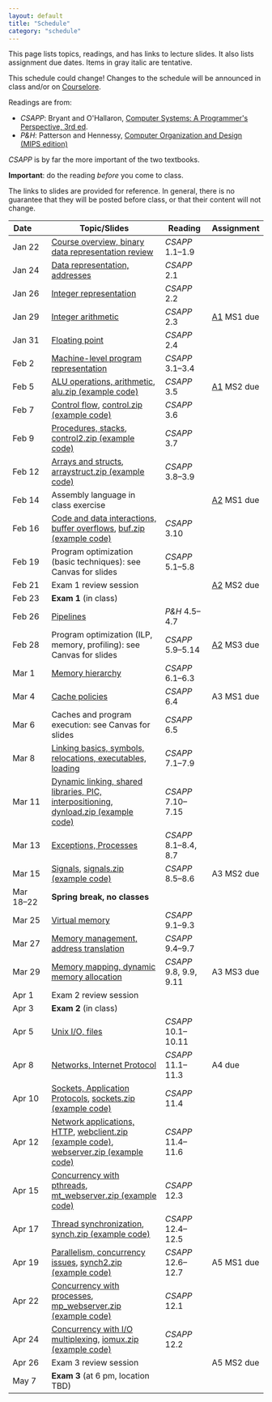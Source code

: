```yaml
---
layout: default
title: "Schedule"
category: "schedule"
---
```


This page lists topics, readings, and has links to lecture slides.
It also lists assignment due dates.  Items <span class="tentative">in
gray italic</span> are tentative.

This schedule could change!  Changes
to the schedule will be announced in class and/or on
[Courselore](https://courselore.org/).

Readings are from:
* *CSAPP*: Bryant and O'Hallaron, [Computer Systems: A Programmer's Perspective, 3rd ed](https://csapp.cs.cmu.edu/).
* *P&amp;H*: Patterson and Hennessy, [Computer Organization and Design (MIPS edition)](https://www.elsevier.com/books/computer-organization-and-design-mips-edition/patterson/978-0-12-407726-3)

*CSAPP* is by far the more important of the two textbooks.

**Important**: do the reading *before*
you come to class.

The links to slides are provided for reference.  In general, there is no
guarantee that they will be posted before class, or that their content
will not change.

Date&nbsp;&nbsp;&nbsp;&nbsp;&nbsp; | Topic/Slides | Reading | Assignment
------------------ | ------------ | ------- | ----------
Jan 22 | [Course overview, binary data representation review](lectures/lecture01-public.pdf) | *CSAPP* 1.1–1.9 | 
Jan 24 | [Data representation, addresses](lectures/lecture02-public.pdf) | *CSAPP* 2.1 | 
Jan 26 | [Integer representation](lectures/lecture03-public.pdf) | *CSAPP* 2.2 | 
Jan 29 | [Integer arithmetic](lectures/lecture04-public.pdf) | *CSAPP* 2.3 | [A1](assign/assign01.html) MS1 due
Jan 31 | [Floating point](lectures/lecture05-public.pdf) | *CSAPP* 2.4 | 
Feb 2 | [Machine-level program representation](lectures/lecture06-public.pdf) | *CSAPP* 3.1–3.4 | 
Feb 5 | [ALU operations, arithmetic](lectures/lecture07-public.pdf), [alu.zip (example code)](lectures/alu.zip) | *CSAPP* 3.5 | [A1](assign/assign01.html) MS2 due
Feb 7 | [Control flow](lectures/lecture08-public.pdf), [control.zip (example code)](lectures/control.zip) | *CSAPP* 3.6 | 
Feb 9 | [Procedures, stacks](lectures/lecture09-public.pdf), [control2.zip (example code)](lectures/control2.zip) | *CSAPP* 3.7 | 
Feb 12 | [Arrays and structs](lectures/lecture10-public.pdf), [arraystruct.zip (example code)](lectures/arraystruct.zip) | *CSAPP* 3.8–3.9 | 
Feb 14 | Assembly language in class exercise |  | [A2](assign/assign02.html) MS1 due
Feb 16 | [Code and data interactions, buffer overflows](lectures/lecture11-public.pdf), [buf.zip (example code)](lectures/buf.zip) | *CSAPP* 3.10 | 
Feb 19 | Program optimization (basic techniques): see Canvas for slides | *CSAPP* 5.1–5.8 | 
Feb 21 | Exam 1 review session |  | [A2](assign/assign02.html) MS2 due
Feb 23 | **Exam 1** (in class) |  | 
Feb 26 | [Pipelines](lectures/lecture13-public.pdf) | <i>P&amp;H</i> 4.5–4.7 | 
Feb 28 | Program optimization (ILP, memory, profiling): see Canvas for slides | *CSAPP* 5.9–5.14 | [A2](assign/assign02.html) MS3 due
Mar 1 | [Memory hierarchy](lectures/lecture15-public.pdf) | *CSAPP* 6.1–6.3 | 
Mar 4 | [Cache policies](lectures/lecture16-public.pdf) | *CSAPP* 6.4 | <span class='tentative'>A3 MS1 due</span>
Mar 6 | Caches and program execution: see Canvas for slides | *CSAPP* 6.5 | 
Mar 8 | [Linking basics, symbols, relocations, executables, loading](lectures/lecture18-public.pdf) | *CSAPP* 7.1–7.9 | 
Mar 11 | [Dynamic linking, shared libraries, PIC, interpositioning](lectures/lecture19-public.pdf), [dynload.zip (example code)](lectures/dynload.zip) | *CSAPP* 7.10–7.15 | 
Mar 13 | [Exceptions, Processes](lectures/lecture20-public.pdf) | *CSAPP* 8.1–8.4, 8.7 | 
Mar 15 | [Signals](lectures/lecture21-public.pdf), [signals.zip (example code)](lectures/signals.zip) | *CSAPP* 8.5–8.6 | <span class='tentative'>A3 MS2 due</span>
Mar 18–22 | **Spring break, no classes** |  | 
Mar 25 | [Virtual memory](lectures/lecture22-public.pdf) | *CSAPP* 9.1–9.3 | 
Mar 27 | [Memory management, address translation](lectures/lecture23-public.pdf) | *CSAPP* 9.4–9.7 | 
Mar 29 | [Memory mapping, dynamic memory allocation](lectures/lecture24-public.pdf) | *CSAPP* 9.8, 9.9, 9.11 | <span class='tentative'>A3 MS3 due</span>
Apr 1 | Exam 2 review session |  | 
Apr 3 | **Exam 2** (in class) |  | 
Apr 5 | [Unix I/O, files](lectures/lecture25-public.pdf) | *CSAPP* 10.1–10.11 | 
Apr 8 | [Networks, Internet Protocol](lectures/lecture26-public.pdf) | *CSAPP* 11.1–11.3 | <span class='tentative'>A4 due</span>
Apr 10 | [Sockets, Application Protocols](lectures/lecture27-public.pdf), [sockets.zip (example code)](lectures/sockets.zip) | *CSAPP* 11.4 | 
Apr 12 | [Network applications, HTTP](lectures/lecture28-public.pdf), [webclient.zip (example code)](lectures/webclient.zip), [webserver.zip (example code)](lectures/webserver.zip) | *CSAPP* 11.4–11.6 | 
Apr 15 | [Concurrency with pthreads](lectures/lecture29-public.pdf), [mt_webserver.zip (example code)](lectures/mt_webserver.zip) | *CSAPP* 12.3 | 
Apr 17 | [Thread synchronization](lectures/lecture30-public.pdf), [synch.zip (example code)](lectures/synch.zip) | *CSAPP* 12.4–12.5 | 
Apr 19 | [Parallelism, concurrency issues](lectures/lecture31-public.pdf), [synch2.zip (example code)](lectures/synch2.zip) | *CSAPP* 12.6–12.7 | <span class='tentative'>A5 MS1 due</span>
Apr 22 | [Concurrency with processes](lectures/lecture32-public.pdf), [mp_webserver.zip (example code)](lectures/mp_webserver.zip) | *CSAPP* 12.1 | 
Apr 24 | [Concurrency with I/O multiplexing](lectures/lecture33-public.pdf), [iomux.zip (example code)](lectures/iomux.zip) | *CSAPP* 12.2 | 
Apr 26 | Exam 3 review session |  | <span class='tentative'>A5 MS2 due</span>
May 7 | **Exam 3** (at 6 pm, location TBD) |  | 
